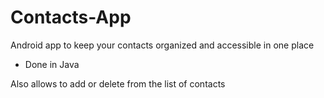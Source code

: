 # Contacts-App

Android app to keep your contacts organized and accessible in one place

- Done in Java

Also allows to add or delete from the list of contacts





